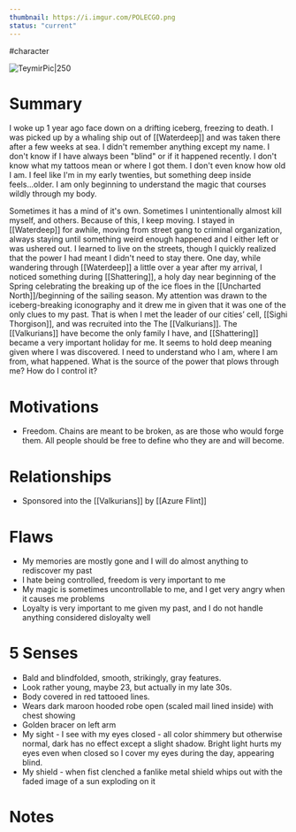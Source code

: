 ```yaml
---
thumbnail: https://i.imgur.com/POLECGO.png
status: "current"
---
```

#character

![TeymirPic|250](https://i.imgur.com/POLECGO.png)

# Summary
I woke up 1 year ago face down on a drifting iceberg, freezing to death. I was picked up by a whaling ship out of [[Waterdeep]] and was taken there after a few weeks at sea. I didn't remember anything except my name. I don't know if I have always been "blind" or if it happened recently. I don't know what my tattoos mean or where I got them. I don't even know how old I am. I feel like I'm in my early twenties, but something deep inside feels...older. I am only beginning to understand the magic that courses wildly through my body.

Sometimes it has a mind of it's own. Sometimes I unintentionally almost kill myself, and others. Because of this, I keep moving. I stayed in [[Waterdeep]] for awhile, moving from street gang to criminal organization, always staying until something weird enough happened and I either left or was ushered out. I learned to live on the streets, though I quickly realized that the power I had meant I didn't need to stay there. One day, while wandering through [[Waterdeep]] a little over a year after my arrival, I noticed something during [[Shattering]], a holy day near beginning of the Spring celebrating the breaking up of the ice floes in the [[Uncharted North]]/beginning of the sailing season. My attention was drawn to the iceberg-breaking iconography and it drew me in given that it was one of the only clues to my past. That is when I met the leader of our cities’ cell, [[Sighi Thorgison]], and was recruited into the The [[Valkurians]]. The [[Valkurians]] have become the only family I have, and [[Shattering]] became a very important holiday for me. It seems to hold deep meaning given where I was discovered. I need to understand who I am, where I am from, what happened. What is the source of the power that plows through me? How do I control it?

# Motivations
- Freedom. Chains are meant to be broken, as are those who would forge them. All people should be free to define who they are and will become.

# Relationships
- Sponsored into the [[Valkurians]] by [[Azure Flint]]

# Flaws
- My memories are mostly gone and I will do almost anything to rediscover my past
- I hate being controlled, freedom is very important to me
- My magic is sometimes uncontrollable to me, and I get very angry when it causes me problems
- Loyalty is very important to me given my past, and I do not handle anything considered disloyalty well

# 5 Senses
- Bald and blindfolded, smooth, strikingly, gray features.
- Look rather young, maybe 23, but actually in my late 30s.
- Body covered in red tattooed lines.
- Wears dark maroon hooded robe open (scaled mail lined inside) with chest showing
- Golden bracer on left arm
- My sight - I see with my eyes closed - all color shimmery but otherwise normal, dark has no effect except a slight shadow. Bright light hurts my eyes even when closed so I cover my eyes during the day, appearing blind.
- My shield - when fist clenched a fanlike metal shield whips out with the faded image of a sun exploding on it

# Notes
